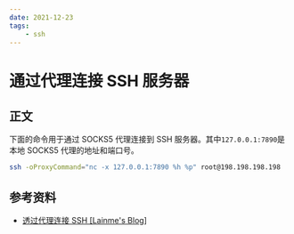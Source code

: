 ```yaml
---
date: 2021-12-23
tags:
    - ssh
---
```


# 通过代理连接 SSH 服务器

<!-- more -->

## 正文

下面的命令用于通过 SOCKS5 代理连接到 SSH 服务器。其中`127.0.0.1:7890`是本地 SOCKS5 代理的地址和端口号。

```bash
ssh -oProxyCommand="nc -x 127.0.0.1:7890 %h %p" root@198.198.198.198
```

## 参考资料

- [透过代理连接 SSH [Lainme's Blog]](https://www.lainme.com/doku.php/blog/2011/01/%E9%80%8F%E8%BF%87%E4%BB%A3%E7%90%86%E8%BF%9E%E6%8E%A5ssh)
